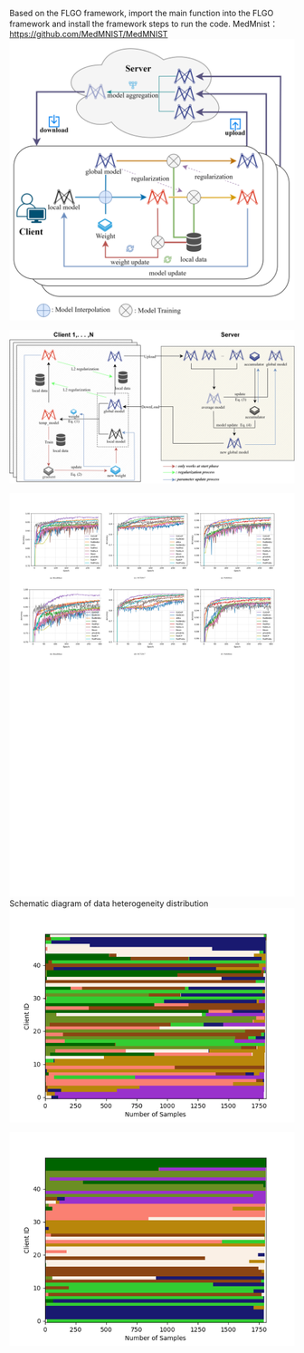 Based on the FLGO framework, import the main function into the FLGO framework and install the framework steps to run the code.
MedMnist：https://github.com/MedMNIST/MedMNIST
![](Readme.assets/CoGAP框架图1.svg)


![](Readme.assets/CoGAP框架图2.svg)

![](Readme.assets/Res.svg)
Schematic diagram of data heterogeneity distribution
![](Readme.assets/res-17183508190744.png)

![](Readme.assets/res-17183508854808.png)

